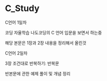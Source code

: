 # C_Study

C언어 1일차

코딩 자율학습 나도코딩의 C 언어 입문을 보면서 하는중 

해당 본문은 1장과 2장 내용을 정리해서 올린것


C언어 2일차

3장 조건대로 반복하기: 반복문

반본문에 관한 예제 풀이 및 개념 정리
